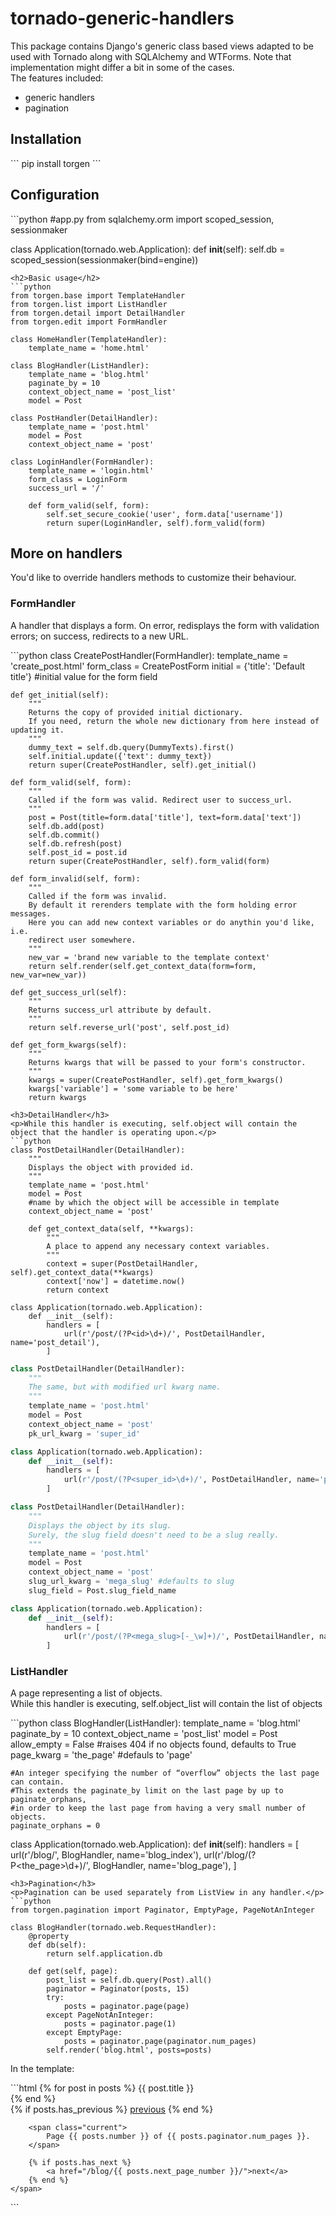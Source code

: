 <h1>tornado-generic-handlers</h1>
<p>This package contains Django's generic class based views adapted to be used with Tornado along with SQLAlchemy and WTForms. 
Note that implementation might differ a bit in some of the cases.<br/> The features included:
<ul>
  <li>generic handlers</li>
  <li>pagination</li>
</ul>
</p>
<h2>Installation</h2>
```
pip install torgen
```
<h2>Configuration</h2>
```python
#app.py
from sqlalchemy.orm import scoped_session, sessionmaker

class Application(tornado.web.Application):
    def __init__(self):
        self.db = scoped_session(sessionmaker(bind=engine))
```
<h2>Basic usage</h2>
```python
from torgen.base import TemplateHandler
from torgen.list import ListHandler
from torgen.detail import DetailHandler
from torgen.edit import FormHandler

class HomeHandler(TemplateHandler):
    template_name = 'home.html'
    
class BlogHandler(ListHandler):
    template_name = 'blog.html'
    paginate_by = 10
    context_object_name = 'post_list'
    model = Post
    
class PostHandler(DetailHandler):
    template_name = 'post.html'
    model = Post
    context_object_name = 'post'
    
class LoginHandler(FormHandler):
    template_name = 'login.html'
    form_class = LoginForm
    success_url = '/'
    
    def form_valid(self, form):
        self.set_secure_cookie('user', form.data['username'])
        return super(LoginHandler, self).form_valid(form)
```
<h2>More on handlers</h2>
<p>You'd like to override handlers methods to customize their behaviour. </p>
<h3>FormHandler</h3>
<p>A handler that displays a form. On error, redisplays the form with validation errors; on success, redirects to a new URL.</p>
```python
class CreatePostHandler(FormHandler):
    template_name = 'create_post.html'
    form_class = CreatePostForm
    initial = {'title': 'Default title'} #initial value for the form field
        
    def get_initial(self):
        """
        Returns the copy of provided initial dictionary.
        If you need, return the whole new dictionary from here instead of updating it.
        """
        dummy_text = self.db.query(DummyTexts).first()
        self.initial.update({'text': dummy_text})
        return super(CreatePostHandler, self).get_initial()
    
    def form_valid(self, form):
        """
        Called if the form was valid. Redirect user to success_url.
        """
        post = Post(title=form.data['title'], text=form.data['text'])
        self.db.add(post)
        self.db.commit()
        self.db.refresh(post)
        self.post_id = post.id
        return super(CreatePostHandler, self).form_valid(form)
        
    def form_invalid(self, form):
        """
        Called if the form was invalid.
        By default it rerenders template with the form holding error messages.
        Here you can add new context variables or do anythin you'd like, i.e.
        redirect user somewhere.
        """
        new_var = 'brand new variable to the template context'
        return self.render(self.get_context_data(form=form, new_var=new_var))
        
    def get_success_url(self):
        """
        Returns success_url attribute by default.
        """
        return self.reverse_url('post', self.post_id)
        
    def get_form_kwargs(self):
        """
        Returns kwargs that will be passed to your form's constructor.
        """
        kwargs = super(CreatePostHandler, self).get_form_kwargs()
        kwargs['variable'] = 'some variable to be here'
        return kwargs
```
<h3>DetailHandler</h3>
<p>While this handler is executing, self.object will contain the object that the handler is operating upon.</p>
```python
class PostDetailHandler(DetailHandler):
    """
    Displays the object with provided id.
    """
    template_name = 'post.html'
    model = Post
    #name by which the object will be accessible in template
    context_object_name = 'post'
    
    def get_context_data(self, **kwargs):
        """
        A place to append any necessary context variables.
        """
        context = super(PostDetailHandler, self).get_context_data(**kwargs)
        context['now'] = datetime.now()
        return context

class Application(tornado.web.Application):
    def __init__(self):
        handlers = [
            url(r'/post/(?P<id>\d+)/', PostDetailHandler, name='post_detail'),
        ]
```
```python
class PostDetailHandler(DetailHandler):
    """
    The same, but with modified url kwarg name.
    """
    template_name = 'post.html'
    model = Post
    context_object_name = 'post' 
    pk_url_kwarg = 'super_id'

class Application(tornado.web.Application):
    def __init__(self):
        handlers = [
            url(r'/post/(?P<super_id>\d+)/', PostDetailHandler, name='post_detail'),
        ]
```
```python
class PostDetailHandler(DetailHandler):
    """
    Displays the object by its slug.
    Surely, the slug field doesn't need to be a slug really.
    """
    template_name = 'post.html'
    model = Post
    context_object_name = 'post' 
    slug_url_kwarg = 'mega_slug' #defaults to slug
    slug_field = Post.slug_field_name

class Application(tornado.web.Application):
    def __init__(self):
        handlers = [
            url(r'/post/(?P<mega_slug>[-_\w]+)/', PostDetailHandler, name='post_detail'),
        ]
```
<h3>ListHandler</h3>
<p>A page representing a list of objects.<br/>While this handler is executing, self.object_list will contain the list of objects </p>
```python
class BlogHandler(ListHandler):
    template_name = 'blog.html'
    paginate_by = 10
    context_object_name = 'post_list'
    model = Post
    allow_empty = False #raises 404 if no objects found, defaults to True
    page_kwarg = 'the_page' #defauls to 'page'
    
    #An integer specifying the number of “overflow” objects the last page can contain. 
    #This extends the paginate_by limit on the last page by up to paginate_orphans, 
    #in order to keep the last page from having a very small number of objects.
    paginate_orphans = 0 
    
class Application(tornado.web.Application):
    def __init__(self):
        handlers = [
            url(r'/blog/', BlogHandler, name='blog_index'),
            url(r'/blog/(?P<the_page>\d+)/', BlogHandler, name='blog_page'),
        ]
```
<h3>Pagination</h3>
<p>Pagination can be used separately from ListView in any handler.</p>
```python
from torgen.pagination import Paginator, EmptyPage, PageNotAnInteger

class BlogHandler(tornado.web.RequestHandler):
    @property
    def db(self):
        return self.application.db
        
    def get(self, page):
        post_list = self.db.query(Post).all()
        paginator = Paginator(posts, 15)
        try:
            posts = paginator.page(page)
        except PageNotAnInteger:
            posts = paginator.page(1)
        except EmptyPage:
            posts = paginator.page(paginator.num_pages)
        self.render('blog.html', posts=posts)
```
<p>In the template:</p>
```html
{% for post in posts %}
    {{ post.title }}<br />
{% end %}

<div class="pagination">
    <span class="step-links">
        {% if posts.has_previous %}
            <a href="/blog/{{ posts.previous_page_number }}/">previous</a>
        {% end %}

        <span class="current">
            Page {{ posts.number }} of {{ posts.paginator.num_pages }}.
        </span>

        {% if posts.has_next %}
            <a href="/blog/{{ posts.next_page_number }}/">next</a>
        {% end %}
    </span>
</div>
```
